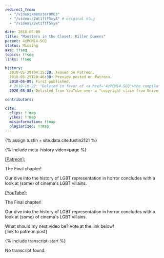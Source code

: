 ```yaml
---
redirect_from:
  - "/videos/monster0003"
  - "/videos/2Wt1ftF5xyA" # original slug
  - "/videos/2wt1ftf5xya"

date: 2018-06-09
title: "Monsters in the Closet: Killer Queens"
parent: 4zPCM14-SCQ
status: Missing
aka: !!seq
topics: !!seq
links: !!seq

history:
  2018-05-29T04:15:20: Teased on Patreon.
  2018-05-29T20:46:38: Preview posted on Patreon.
  2018-06-09: First published.
  # 2018-10-22: "Deleted in favor of <a href='4zPCM14-SCQ'>the compilation video.</a>"
  2020-08-08: Delisted from YouTube over a "copyright claim from Universal".

contributors:

cite:
  clips: !!map
  yikes: !!map
  misinformation: !!map
  plagiarized: !!map
---
```

{% assign tustin = site.data.cite.tustin2121 %}

<compare>
{% include meta-history video=page %}
<credits class="desc">

<u>[Patreon]:</u>

The Final chapter!

Our dive into the history of LGBT representation in horror concludes with a look at (some) of cinema's LGBT villains.

<u>[YouTube]:</u>

The Final chapter!

Our dive into the history of LGBT representation in horror concludes with a look at (some) of cinema's LGBT villains.

What should my next video be? Vote at the link below!  
[link to patreon post]

</credits>
</compare>

{% include transcript-start %}

No transcript found.